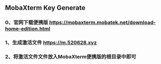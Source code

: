 
## MobaXterm Key Generate

### 0、官网下载便携版 https://mobaxterm.mobatek.net/download-home-edition.html
### 1、生成激活文件   https://m.520628.xyz
### 2、将激活文件文件放入MobaXterm便携版的根目录中即可
